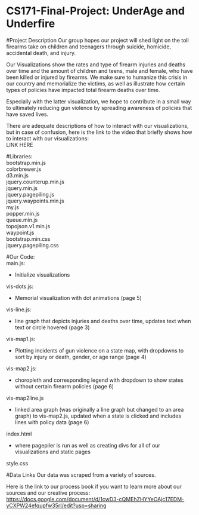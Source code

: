 # CS171-Final-Project: UnderAge and Underfire

#Project Description
 Our group hopes our project will shed light on the toll firearms take on 
 children and teenagers through suicide, homicide, accidental 
 death, and injury.
 
 Our Visualizations show the rates and type of 
 firearm injuries and deaths over time and the amount of children and teens, male and female, 
 who have been killed or injured by firearms. We make sure to humanize this crisis in our country 
 and memorialize the victims, as well as illustrate how certain types of policies have
 impacted total firearm deaths over time.
 
 Especially with the latter visualization, we hope to contribute in a small way to ultimately 
 reducing gun violence by spreading awareness of policies that have saved lives. 


There are adequate descriptions of how to interact with our visualizations, but in case of confusion,
here is the link to the video that briefly shows how
to interact with our visualizations:  
LINK HERE

#Libraries:  
bootstrap.min.js  
colorbrewer.js  
d3.min.js  
jquery.counterup.min.js  
jquery.min.js  
jquery.pagepiling.js  
jquery.waypoints.min.js  
my.js   
popper.min.js  
queue.min.js  
topojson.v1.min.js  
waypoint.js  
bootstrap.min.css  
jquery.pagepiling.css

#Our Code:  
main.js: 
- Initialize visualizations  
 
vis-dots.js: 
- Memorial visualization with dot animations (page 5)  

vis-line.js: 
- line graph that depicts injuries and deaths over time, updates text
when text or circle hovered (page 3)  

vis-map1.js: 
- Plotting incidents of gun violence on a state map, 
with dropdowns to sort by injury or death, gender, or 
age range (page 4)

vis-map2.js: 
- choropleth and corresponding legend with dropdown to show 
states without certain firearm policies (page 6)
   
vis-map2line.js  
- linked area graph (was originally a line graph but changed to an area graph) to 
vis-map2.js, updated when a state is clicked and includes lines with policy data (page 6)

index.html  
- where pagepiler is run as well as creating divs for all of our
visualizations and static pages

style.css 

#Data Links
Our data was scraped from a variety of sources.   

Here is the link to our process book if you want
to learn more about our sources and our creative process:  https://docs.google.com/document/d/1cwD3-cQMEhZHYYeOAjc17EDM-yCXPW24efqupfw35rI/edit?usp=sharing